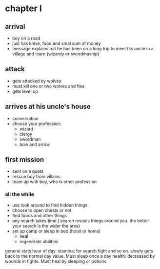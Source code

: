 # chapter I

## arrival

- boy on a road 
- just has knive, food and smal sum of money
- message explains hat he has been on a long trip to meet his uncle in a village and learn (wizardy or swordmaship)


## attack

- gets attacked by wolves
- must kill one or two wolves and flee
- gets level up

## arrives at his uncle's house

- conversation
- choose your profession: 
  - wizard
  - clergy
  - swordman
  - bow and arrow
  
## first mission

- sent on a quest
- rescue boy from villains
- team up with boy, who is other profession


### all the while

- use look around to find hidden things
- choose to open chests or not
- find foods and other things
- any search takes time ( search reveals things around you. the better your search is the wider the area)
- set up camp or sleep in bed (hotel or home)
  - heal
  - regenerate abilities

general stats
hour of day:
stamina: for search fight and so on. slowly gets back to the normal day value. Must sleep once a day
health: decreased by wounds in fights. Must heal by sleeping or potions


